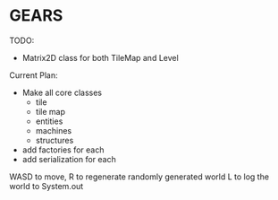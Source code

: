 # GEARS

TODO:
* Matrix2D class for both TileMap and Level

Current Plan:
* Make all core classes
    * tile
    * tile map
    * entities
    * machines
    * structures
* add factories for each
* add serialization for each

WASD to move,
R to regenerate randomly generated world
L to log the world to System.out